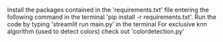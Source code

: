 Install the packages contained in the 'requirements.txt' file entering the following command in the terminal 'pip install -r requirements.txt'.
Run the code by typing 'streamlit run main.py' in the terminal 
For exclusive knn algorithm (used to detect colors) check out 'colordetection.py' 
